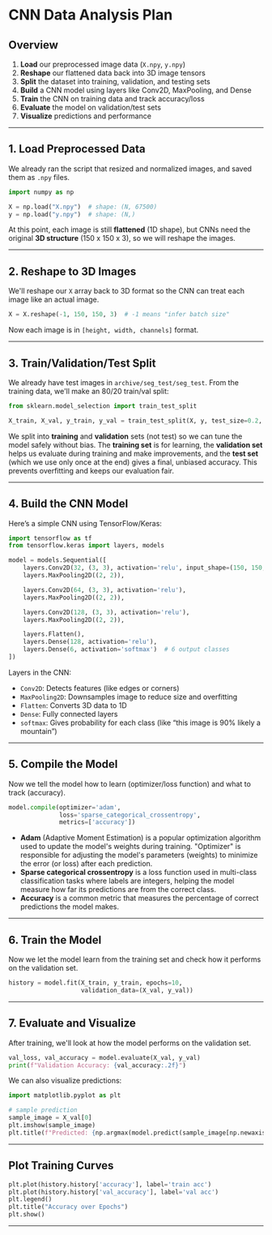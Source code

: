 # CNN Data Analysis Plan

## Overview 
1. **Load** our preprocessed image data (`X.npy`, `y.npy`)
2. **Reshape** our flattened data back into 3D image tensors
3. **Split** the dataset into training, validation, and testing sets
4. **Build** a CNN model using layers like Conv2D, MaxPooling, and Dense
5. **Train** the CNN on training data and track accuracy/loss
6. **Evaluate** the model on validation/test sets
7. **Visualize** predictions and performance

---

## 1. Load Preprocessed Data

We already ran the script that resized and normalized images, and saved them as `.npy` files.

```python
import numpy as np

X = np.load("X.npy")  # shape: (N, 67500)
y = np.load("y.npy")  # shape: (N,)
```

At this point, each image is still **flattened** (1D shape), but CNNs need the original **3D structure** (150 x 150 x 3), so we will reshape the images.

---

## 2. Reshape to 3D Images

We'll reshape our `X` array back to 3D format so the CNN can treat each image like an actual image.

```python
X = X.reshape(-1, 150, 150, 3)  # -1 means "infer batch size"
```

Now each image is in `[height, width, channels]` format.

---

## 3. Train/Validation/Test Split

We already have test images in `archive/seg_test/seg_test`. From the training data, we'll make an 80/20 train/val split:

```python
from sklearn.model_selection import train_test_split

X_train, X_val, y_train, y_val = train_test_split(X, y, test_size=0.2, random_state=42)
```

We split into **training** and **validation** sets (not test) so we can tune the model safely without bias. The **training set** is for learning, the **validation set** helps us evaluate during training and make improvements, and the **test set** (which we use only once at the end) gives a final, unbiased accuracy. This prevents overfitting and keeps our evaluation fair.

---

## 4. Build the CNN Model

Here’s a simple CNN using TensorFlow/Keras:

```python
import tensorflow as tf
from tensorflow.keras import layers, models

model = models.Sequential([
    layers.Conv2D(32, (3, 3), activation='relu', input_shape=(150, 150, 3)),
    layers.MaxPooling2D((2, 2)),

    layers.Conv2D(64, (3, 3), activation='relu'),
    layers.MaxPooling2D((2, 2)),

    layers.Conv2D(128, (3, 3), activation='relu'),
    layers.MaxPooling2D((2, 2)),

    layers.Flatten(),
    layers.Dense(128, activation='relu'),
    layers.Dense(6, activation='softmax')  # 6 output classes
])
```

Layers in the CNN:
- `Conv2D`: Detects features (like edges or corners)
- `MaxPooling2D`: Downsamples image to reduce size and overfitting
- `Flatten`: Converts 3D data to 1D
- `Dense`: Fully connected layers
- `softmax`: Gives probability for each class (like “this image is 90% likely a mountain”)

---

## 5. Compile the Model

Now we tell the model how to learn (optimizer/loss function) and what to track (accuracy).

```python
model.compile(optimizer='adam',
              loss='sparse_categorical_crossentropy',
              metrics=['accuracy'])
```

- **Adam** (Adaptive Moment Estimation) is a popular optimization algorithm used to update the model's weights during training. "Optimizer" is responsible for adjusting the model's parameters (weights) to minimize the error (or loss) after each prediction.
- **Sparse categorical crossentropy** is a loss function used in multi-class classification tasks where labels are integers, helping the model measure how far its predictions are from the correct class.
- **Accuracy** is a common metric that measures the percentage of correct predictions the model makes. 

---

## 6. Train the Model

Now we let the model learn from the training set and check how it performs on the validation set.

```python
history = model.fit(X_train, y_train, epochs=10, 
                    validation_data=(X_val, y_val))
```

---

## 7. Evaluate and Visualize

After training, we'll look at how the model performs on the validation set.

```python
val_loss, val_accuracy = model.evaluate(X_val, y_val)
print(f"Validation Accuracy: {val_accuracy:.2f}")
```

We can also visualize predictions:

```python
import matplotlib.pyplot as plt

# sample prediction
sample_image = X_val[0]
plt.imshow(sample_image)
plt.title(f"Predicted: {np.argmax(model.predict(sample_image[np.newaxis]))}, Actual: {y_val[0]}")
```

---


## Plot Training Curves

```python
plt.plot(history.history['accuracy'], label='train acc')
plt.plot(history.history['val_accuracy'], label='val acc')
plt.legend()
plt.title("Accuracy over Epochs")
plt.show()
```

---
